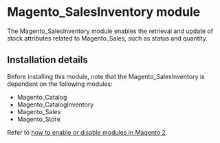 # Magento_SalesInventory module

The Magento_SalesInventory module enables the retrieval and update of stock attributes related to Magento_Sales, such as status and quantity.

## Installation details

Before installing this module, note that the Magento_SalesInventory is dependent on the following modules:

- Magento_Catalog
- Magento_CatalogInventory
- Magento_Sales
- Magento_Store

Refer to [how to enable or disable modules in Magento 2](https://devdocs.magento.com/guides/v2.4/install-gde/install/cli/install-cli-subcommands-enable.html).
